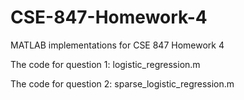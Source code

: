 # CSE-847-Homework-4
MATLAB implementations for CSE 847 Homework 4

The code for question 1: logistic_regression.m

The code for question 2: sparse_logistic_regression.m
